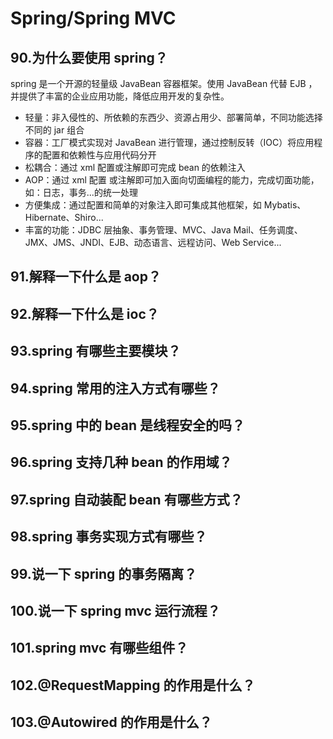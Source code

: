 # Spring/Spring MVC

## 90.为什么要使用 spring？

spring 是一个开源的轻量级 JavaBean 容器框架。使用 JavaBean 代替 EJB ，并提供了丰富的企业应用功能，降低应用开发的复杂性。

- 轻量：非入侵性的、所依赖的东西少、资源占用少、部署简单，不同功能选择不同的 jar 组合
- 容器：工厂模式实现对 JavaBean 进行管理，通过控制反转（IOC）将应用程序的配置和依赖性与应用代码分开
- 松耦合：通过 xml 配置或注解即可完成 bean 的依赖注入
- AOP：通过 xml 配置 或注解即可加入面向切面编程的能力，完成切面功能，如：日志，事务...的统一处理
- 方便集成：通过配置和简单的对象注入即可集成其他框架，如 Mybatis、Hibernate、Shiro...
- 丰富的功能：JDBC 层抽象、事务管理、MVC、Java Mail、任务调度、JMX、JMS、JNDI、EJB、动态语言、远程访问、Web Service... 

## 91.解释一下什么是 aop？

## 92.解释一下什么是 ioc？

## 93.spring 有哪些主要模块？

## 94.spring 常用的注入方式有哪些？

## 95.spring 中的 bean 是线程安全的吗？

## 96.spring 支持几种 bean 的作用域？

## 97.spring 自动装配 bean 有哪些方式？

## 98.spring 事务实现方式有哪些？

## 99.说一下 spring 的事务隔离？

## 100.说一下 spring mvc 运行流程？

## 101.spring mvc 有哪些组件？

## 102.@RequestMapping 的作用是什么？

## 103.@Autowired 的作用是什么？